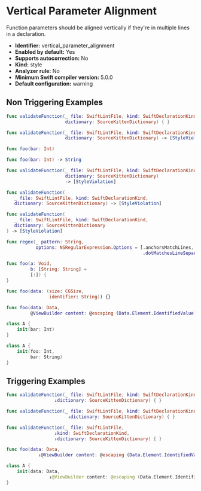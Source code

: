 # Vertical Parameter Alignment

Function parameters should be aligned vertically if they're in multiple lines in a declaration.

* **Identifier:** vertical_parameter_alignment
* **Enabled by default:** Yes
* **Supports autocorrection:** No
* **Kind:** style
* **Analyzer rule:** No
* **Minimum Swift compiler version:** 5.0.0
* **Default configuration:** warning

## Non Triggering Examples

```swift
func validateFunction(_ file: SwiftLintFile, kind: SwiftDeclarationKind,
                      dictionary: SourceKittenDictionary) { }
```

```swift
func validateFunction(_ file: SwiftLintFile, kind: SwiftDeclarationKind,
                      dictionary: SourceKittenDictionary) -> [StyleViolation]
```

```swift
func foo(bar: Int)
```

```swift
func foo(bar: Int) -> String
```

```swift
func validateFunction(_ file: SwiftLintFile, kind: SwiftDeclarationKind,
                      dictionary: SourceKittenDictionary)
                      -> [StyleViolation]
```

```swift
func validateFunction(
   _ file: SwiftLintFile, kind: SwiftDeclarationKind,
   dictionary: SourceKittenDictionary) -> [StyleViolation]
```

```swift
func validateFunction(
   _ file: SwiftLintFile, kind: SwiftDeclarationKind,
   dictionary: SourceKittenDictionary
) -> [StyleViolation]
```

```swift
func regex(_ pattern: String,
           options: NSRegularExpression.Options = [.anchorsMatchLines,
                                                   .dotMatchesLineSeparators]) -> NSRegularExpression
```

```swift
func foo(a: Void,
         b: [String: String] =
         [:]) {
}
```

```swift
func foo(data: (size: CGSize,
                identifier: String)) {}
```

```swift
func foo(data: Data,
         @ViewBuilder content: @escaping (Data.Element.IdentifiedValue) -> Content) {}
```

```swift
class A {
    init(bar: Int)
}
```

```swift
class A {
    init(foo: Int,
         bar: String)
}
```

## Triggering Examples

```swift
func validateFunction(_ file: SwiftLintFile, kind: SwiftDeclarationKind,
                  ↓dictionary: SourceKittenDictionary) { }
```

```swift
func validateFunction(_ file: SwiftLintFile, kind: SwiftDeclarationKind,
                       ↓dictionary: SourceKittenDictionary) { }
```

```swift
func validateFunction(_ file: SwiftLintFile,
                  ↓kind: SwiftDeclarationKind,
                  ↓dictionary: SourceKittenDictionary) { }
```

```swift
func foo(data: Data,
            ↓@ViewBuilder content: @escaping (Data.Element.IdentifiedValue) -> Content) {}
```

```swift
class A {
    init(data: Data,
                ↓@ViewBuilder content: @escaping (Data.Element.IdentifiedValue) -> Content) {}
}
```